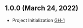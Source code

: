 ## 1.0.0 (March 24, 2022)
- Project Initialization [GH-1](https://github.com/terraform-alicloud-modules/terraform-alicloud-simple-application-server/pull/1)
